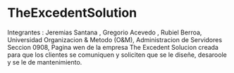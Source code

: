 # TheExcedentSolution 
Integrantes : Jeremias Santana , Gregorio Acevedo , Rubiel Berroa, Universidad Organizacion &amp; Metodo (O&amp;M), Administracion de Servidores Seccion 0908, 
Pagina wen de la empresa The Excedent Solucion creada para que los clientes se comuniquen y soliciten  que se le diseñe, desaroole y se le de mantenimiento.
